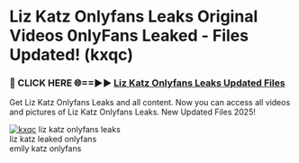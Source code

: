 # Liz Katz Onlyfans Leaks Original Videos 0nlyFans Leaked - Files Updated! (kxqc)

<h3>🔴 CLICK HERE 🌐==►► <a href="https://tinyurl.com/ms9xzufz" rel="nofollow">Liz Katz Onlyfans Leaks Updated Files</a></h3>

Get Liz Katz Onlyfans Leaks and all content. Now you can access all videos and pictures of Liz Katz Onlyfans Leaks. New Updated Files 2025!

[![kxqc](https://i.imgur.com/NaUBvic.gif)](https://tinyurl.com/ms9xzufz)
liz katz onlyfans leaks<br>
liz katz leaked onlyfans<br>
emily katz onlyfans